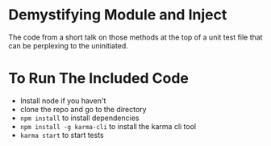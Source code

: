 Demystifying Module and Inject
=============

The code from a short talk on those methods at the top of a unit test file that can be perplexing to the uninitiated.

To Run The Included Code
=============
* Install node if you haven't
* clone the repo and go to the directory
* `npm install` to install dependencies
* `npm install -g karma-cli` to install the karma cli tool
* `karma start` to start tests